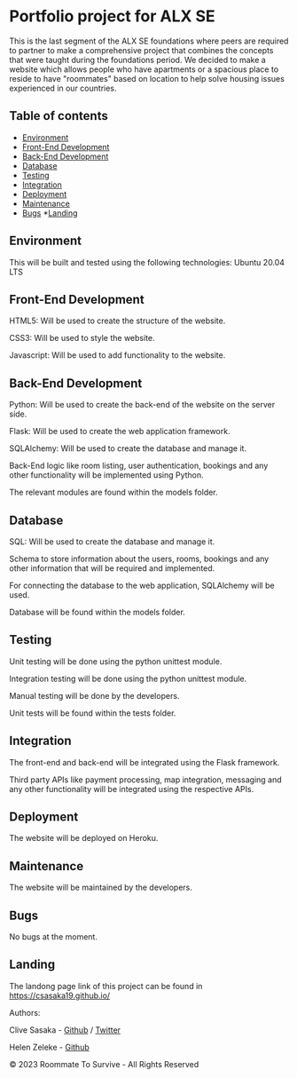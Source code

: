 # Portfolio project for ALX SE

This is the last segment of the ALX SE foundations where peers are required to partner to make a comprehensive project that combines the concepts that were taught during the foundations period.
We decided to make a website which allows people who have apartments or a spacious place to reside to have "roommates" based on location to help solve housing issues experienced in our countries.

## Table of contents

* [Environment](#environment)
* [Front-End Development](#front-end)
* [Back-End Development](#backend)
* [Database](#database)
* [Testing](#testing)
* [Integration](#integration)
* [Deployment](#deployment)
* [Maintenance](#maintenance)
* [Bugs](#bugs)
*[Landing](#landing)

## Environment

This will be built and tested using the following technologies:
Ubuntu 20.04 LTS

## Front-End Development

HTML5: Will be used to create the structure of the website.

CSS3: Will be used to style the website.

Javascript: Will be used to add functionality to the website.

## Back-End Development

Python: Will be used to create the back-end of the website on the server side.

Flask: Will be used to create the web application framework.

SQLAlchemy: Will be used to create the database and manage it.

Back-End logic like room listing, user authentication, bookings and any other functionality will be implemented using Python.

The relevant modules are found within the models folder.

## Database

SQL: Will be used to create the database and manage it.

Schema to store information about the users, rooms, bookings and any other information that will be required and implemented.

For connecting the database to the web application, SQLAlchemy will be used.

Database will be found within the models folder.

## Testing

Unit testing will be done using the python unittest module.

Integration testing will be done using the python unittest module.

Manual testing will be done by the developers.

Unit tests will be found within the tests folder.

## Integration

The front-end and back-end will be integrated using the Flask framework.

Third party APIs  like payment processing, map integration, messaging and any other functionality will be integrated using the respective APIs.

## Deployment

The website will be deployed on Heroku.

## Maintenance

The website will be maintained by the developers.

## Bugs

No bugs at the moment.

## Landing
The landong page link of this project can be found in https://csasaka19.github.io/


Authors:

Clive Sasaka - [Github](https://github.com/Csasaka19) / [Twitter](https://twitter.com/Sasaka_JR)

Helen Zeleke - [Github](https://github.com/93Helu)

&copy; 2023 Roommate To Survive - All Rights Reserved
